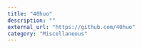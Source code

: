 ```yaml
---
title: "40huo"
description: ""
external_url: "https://github.com/40huo"
category: "Miscellaneous"
---
```

